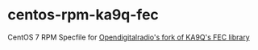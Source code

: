# centos-rpm-ka9q-fec
CentOS 7 RPM Specfile for [Opendigitalradio's fork of KA9Q's FEC library](https://github.com/Opendigitalradio/ka9q-fec)
